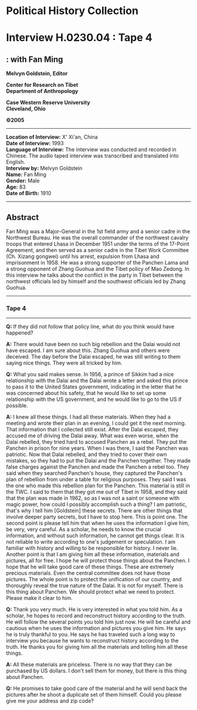 # Political History Collection  
# Interview H.0230.04 : Tape 4  
##  : with Fan Ming  
  
**Melvyn Goldstein, Editor**  

**Center for Research on Tibet**  
**Department of Anthropology**  

**Case Western Reserve University**  
**Cleveland, Ohio**  

**©2005**  

---  
**Location of Interview:** X' Xi'an, China  
**Date of Interview:** 1993  
**Language of Interview:** The interview was conducted and recorded in Chinese. The audio taped interview was transcribed and translated into English.  
**Interview by:** Melvyn Goldstein  
**Name:** Fan Ming  
**Gender:** Male  
**Age:** 83  
**Date of Birth:** 1910  
  
---  
## Abstract  

 Fan Ming was a Major-General in the 1st field army and a senior cadre in the Northwest Bureau. He was the overall commander of the northwest cavalry troops that entered Lhasa in December 1951 under the terms of the 17-Point Agreement, and then served as a senior cadre in the Tibet Work Committee (Ch. Xizang gongwei) until his arrest, expulsion from Lhasa and imprisonment in 1958. He was a strong supporter of the Panchen Lama and a strong opponent of Zhang Guohua and the Tibet policy of Mao Zedong. In this interview he talks about the conflict in the party in Tibet between the northwest officials led by himself and the southwest officials led by Zhang Guohua.   

---  
### Tape 4  

---

**Q:**  If they did not follow that policy line, what do you think would have happened?   

**A:**  There would have been no such big rebellion and the Dalai would not have escaped. I am sure about this. Zhang Guohua and others were deceived. The day before the Dalai escaped, he was still writing to them saying nice things. They were all tricked by him.   

**Q:**  What you said makes sense. In 1956, a prince of Sikkim had a nice relationship with the Dalai and the Dalai wrote a letter and asked this prince to pass it to the United States government, indicating in the letter that he was concerned about his safety, that he would like to set up some relationship with the US government, and he would like to go to the US if possible.   

**A:**  I knew all these things. I had all these materials. When they had a meeting and wrote their plan in an evening, I could get it the next morning. That information that I collected still exist. After the Dalai escaped, they accused me of driving the Dalai away. What was even worse, when the Dalai rebelled, they tried hard to accused Panchen as a rebel. They put the Panchen in prison for nine years. When I was there, I said the Panchen was patriotic. Now that Dalai rebelled, and they tried to cover their own mistakes, so they had to put the Dalai and the Panchen together. They made false charges against the Panchen and made the Panchen a rebel too. They said when they searched Panchen's house, they captured the Panchen's plan of rebellion from under a table for religious purposes. They said I was the one who made this rebellion plan for the Panchen. This material is still in the TWC. I said to them that they got me out of Tibet in 1958, and they said that the plan was made in 1962, so as I was not a saint or someone with magic power, how could I possibly accomplish such a thing? I am patriotic, that's why I tell him [Goldstein] these secrets. There are other things that involve deeper party secrets, but I have to stop here. This is point one. The second point is please tell him that when he uses the information I give him, be very, very careful. As a scholar, he needs to know the crucial information, and without such information, he cannot get things clear. It is not reliable to write according to one's judgement or speculation. I am familiar with history and willing to be responsible for history. I never lie. Another point is that I am giving him all these information, materials and pictures, all for free. I hope he will protect those things about the Panchen. I hope that he will take good care of these things. These are extremely precious materials. Even the central committee does not have those pictures. The whole point is to protect the unification of our country, and thoroughly reveal the true nature of the Dalai. It is not for myself. There is this thing about Panchen. We should protect what we need to protect. Please make it clear to him.   

**Q:**  Thank you very much. He is very interested in what you told him. As a scholar, he hopes to record and reconstruct history according to the truth. He will follow the several points you told him just now. He will be careful and cautious when he uses the information and pictures you give him. He says he is truly thankful to you. He says he has traveled such a long way to interview you because he wants to reconstruct history according to the truth. He thanks you for giving him all the materials and telling him all these things.   

**A:**  All these materials are priceless. There is no way that they can be purchased by US dollars. I don't sell them for money, but there is this thing about Panchen.   

**Q:**  He promises to take good care of the material and he will send back the pictures after he shoot a duplicate set of them himself. Could you please give me your address and zip code?   

